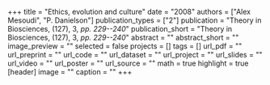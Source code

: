 +++
title = "Ethics, evolution and culture"
date = "2008"
authors = ["Alex Mesoudi", "P. Danielson"]
publication_types = ["2"]
publication = "Theory in Biosciences, (127), 3, _pp. 229--240_"
publication_short = "Theory in Biosciences, (127), 3, _pp. 229--240_"
abstract = ""
abstract_short = ""
image_preview = ""
selected = false
projects = []
tags = []
url_pdf = ""
url_preprint = ""
url_code = ""
url_dataset = ""
url_project = ""
url_slides = ""
url_video = ""
url_poster = ""
url_source = ""
math = true
highlight = true
[header]
image = ""
caption = ""
+++
